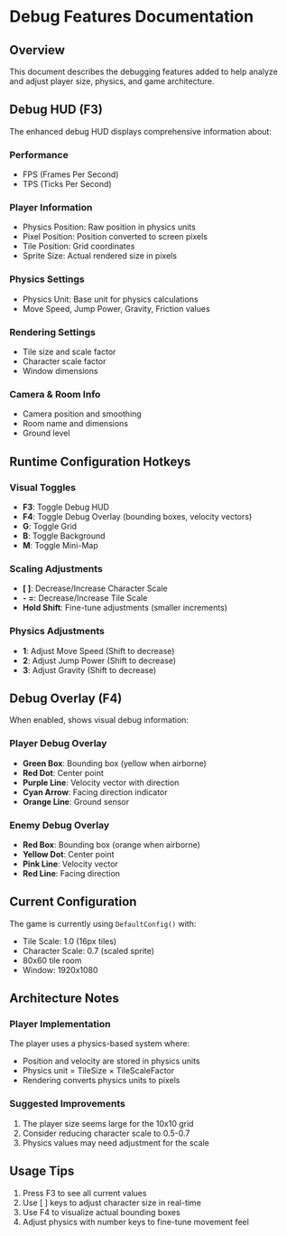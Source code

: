 # Debug Features Documentation

## Overview
This document describes the debugging features added to help analyze and adjust player size, physics, and game architecture.

## Debug HUD (F3)
The enhanced debug HUD displays comprehensive information about:

### Performance
- FPS (Frames Per Second)
- TPS (Ticks Per Second)

### Player Information
- Physics Position: Raw position in physics units
- Pixel Position: Position converted to screen pixels
- Tile Position: Grid coordinates
- Sprite Size: Actual rendered size in pixels

### Physics Settings
- Physics Unit: Base unit for physics calculations
- Move Speed, Jump Power, Gravity, Friction values

### Rendering Settings
- Tile size and scale factor
- Character scale factor
- Window dimensions

### Camera & Room Info
- Camera position and smoothing
- Room name and dimensions
- Ground level

## Runtime Configuration Hotkeys

### Visual Toggles
- **F3**: Toggle Debug HUD
- **F4**: Toggle Debug Overlay (bounding boxes, velocity vectors)
- **G**: Toggle Grid
- **B**: Toggle Background
- **M**: Toggle Mini-Map

### Scaling Adjustments
- **[ ]**: Decrease/Increase Character Scale
- **- =**: Decrease/Increase Tile Scale
- **Hold Shift**: Fine-tune adjustments (smaller increments)

### Physics Adjustments
- **1**: Adjust Move Speed (Shift to decrease)
- **2**: Adjust Jump Power (Shift to decrease)
- **3**: Adjust Gravity (Shift to decrease)

## Debug Overlay (F4)
When enabled, shows visual debug information:

### Player Debug Overlay
- **Green Box**: Bounding box (yellow when airborne)
- **Red Dot**: Center point
- **Purple Line**: Velocity vector with direction
- **Cyan Arrow**: Facing direction indicator
- **Orange Line**: Ground sensor

### Enemy Debug Overlay
- **Red Box**: Bounding box (orange when airborne)
- **Yellow Dot**: Center point
- **Pink Line**: Velocity vector
- **Red Line**: Facing direction

## Current Configuration
The game is currently using `DefaultConfig()` with:
- Tile Scale: 1.0 (16px tiles)
- Character Scale: 0.7 (scaled sprite)
- 80x60 tile room
- Window: 1920x1080

## Architecture Notes

### Player Implementation
The player uses a physics-based system where:
- Position and velocity are stored in physics units
- Physics unit = TileSize × TileScaleFactor
- Rendering converts physics units to pixels

### Suggested Improvements
1. The player size seems large for the 10x10 grid
2. Consider reducing character scale to 0.5-0.7
3. Physics values may need adjustment for the scale

## Usage Tips
1. Press F3 to see all current values
2. Use [ ] keys to adjust character size in real-time
3. Use F4 to visualize actual bounding boxes
4. Adjust physics with number keys to fine-tune movement feel